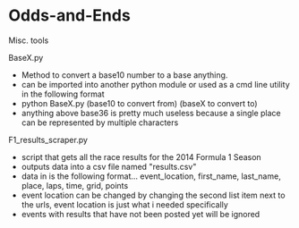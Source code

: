 Odds-and-Ends
=============

Misc. tools


BaseX.py
- Method to convert a base10 number to a base anything.
- can be imported into another python module or used as a cmd line utility in the following format
- python BaseX.py (base10 to convert from) (baseX to convert to)
- anything above base36 is pretty much useless because a single place can be represented by multiple characters



F1_results_scraper.py
- script that gets all the race results for the 2014 Formula 1 Season
- outputs data into a csv file named "results.csv" 
- data in is the following format... event_location, first_name, last_name, place, laps, time, grid, points
- event location can be changed by changing the second list item next to the urls, event location is just what i needed specifically
- events with results that have not been posted yet will be ignored
